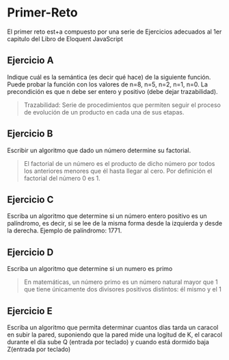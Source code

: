 # Primer-Reto
El primer reto est+a compuesto por una serie de Ejercicios adecuados al 1er capitulo del Libro de Eloquent JavaScript


## Ejercicio A
Indique cuál es la semántica (es decir qué hace) de la siguiente función.
Puede probar la función con los valores de n=8, n=5, n=2, n=1, n=0. La precondición es que n debe ser entero y positivo (debe dejar trazabilidad). 

>Trazabilidad: Serie de procedimientos que permiten seguir el proceso de evolución de un producto en cada una de sus etapas.

## Ejercicio B
Escribir un algoritmo que dado un número determine su factorial.

>El factorial de un número es el producto de dicho número por todos los anteriores menores que él hasta llegar al cero. Por definición el factorial del número 0 es 1.

## Ejercicio C
Escriba un algoritmo que determine si un número entero positivo es un palíndromo, es decir, si se lee de la misma forma desde la izquierda y desde la derecha. Ejemplo de palíndromo: 1771.

## Ejercicio D
Escriba un algoritmo que determine si un numero es primo 

>En matemáticas, un número primo es un número natural mayor que 1 que tiene únicamente dos divisores positivos distintos: él mismo y el 1

## Ejercicio E
Escriba un algoritmo que permita determinar cuantos días tarda un caracol en subir la pared, suponiendo que la pared mide una logitud de K, el caracol durante el día sube Q (entrada por teclado) y cuando está dormido baja Z(entrada por teclado)

